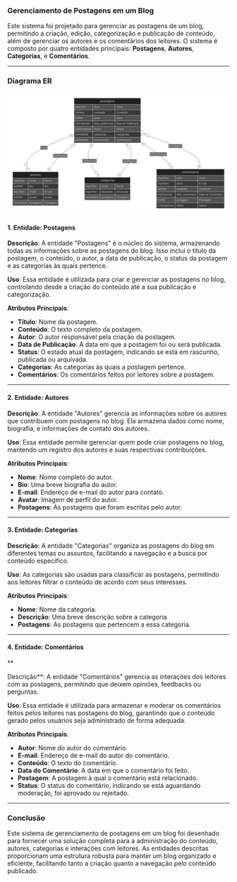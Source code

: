 
### Gerenciamento de Postagens em um Blog

Este sistema foi projetado para gerenciar as postagens de um blog, permitindo a criação, edição, categorização e publicação de conteúdo, além de gerenciar os autores e os comentários dos leitores. O sistema é composto por quatro entidades principais: **Postagens**, **Autores**, **Categorias**, e **Comentários**.

---

### **Diagrama ER**
![Diagrama ER](https://raw.githubusercontent.com/Enlighten-Brasil/en-schema-templates/main/templates/blog_01/diagram.svg)

#### 1. **Entidade: Postagens**

**Descrição**: A entidade "Postagens" é o núcleo do sistema, armazenando todas as informações sobre as postagens do blog. Isso inclui o título da postagem, o conteúdo, o autor, a data de publicação, o status da postagem e as categorias às quais pertence.

**Uso**: Essa entidade é utilizada para criar e gerenciar as postagens no blog, controlando desde a criação do conteúdo até a sua publicação e categorização.

**Atributos Principais**:
- **Título**: Nome da postagem.
- **Conteúdo**: O texto completo da postagem.
- **Autor**: O autor responsável pela criação da postagem.
- **Data de Publicação**: A data em que a postagem foi ou será publicada.
- **Status**: O estado atual da postagem, indicando se está em rascunho, publicada ou arquivada.
- **Categorias**: As categorias às quais a postagem pertence.
- **Comentários**: Os comentários feitos por leitores sobre a postagem.

---

#### 2. **Entidade: Autores**

**Descrição**: A entidade "Autores" gerencia as informações sobre os autores que contribuem com postagens no blog. Ela armazena dados como nome, biografia, e informações de contato dos autores.

**Uso**: Essa entidade permite gerenciar quem pode criar postagens no blog, mantendo um registro dos autores e suas respectivas contribuições.

**Atributos Principais**:
- **Nome**: Nome completo do autor.
- **Bio**: Uma breve biografia do autor.
- **E-mail**: Endereço de e-mail do autor para contato.
- **Avatar**: Imagem de perfil do autor.
- **Postagens**: As postagens que foram escritas pelo autor.

---

#### 3. **Entidade: Categorias**

**Descrição**: A entidade "Categorias" organiza as postagens do blog em diferentes temas ou assuntos, facilitando a navegação e a busca por conteúdo específico.

**Uso**: As categorias são usadas para classificar as postagens, permitindo aos leitores filtrar o conteúdo de acordo com seus interesses.

**Atributos Principais**:
- **Nome**: Nome da categoria.
- **Descrição**: Uma breve descrição sobre a categoria.
- **Postagens**: As postagens que pertencem a essa categoria.

---

#### 4. **Entidade: Comentários**

**

Descrição**: A entidade "Comentários" gerencia as interações dos leitores com as postagens, permitindo que deixem opiniões, feedbacks ou perguntas.

**Uso**: Essa entidade é utilizada para armazenar e moderar os comentários feitos pelos leitores nas postagens do blog, garantindo que o conteúdo gerado pelos usuários seja administrado de forma adequada.

**Atributos Principais**:
- **Autor**: Nome do autor do comentário.
- **E-mail**: Endereço de e-mail do autor do comentário.
- **Conteúdo**: O texto do comentário.
- **Data do Comentário**: A data em que o comentário foi feito.
- **Postagem**: A postagem à qual o comentário está relacionado.
- **Status**: O status do comentário, indicando se está aguardando moderação, foi aprovado ou rejeitado.

---

### Conclusão

Este sistema de gerenciamento de postagens em um blog foi desenhado para fornecer uma solução completa para a administração do conteúdo, autores, categorias e interações com leitores. As entidades descritas proporcionam uma estrutura robusta para manter um blog organizado e eficiente, facilitando tanto a criação quanto a navegação pelo conteúdo publicado.
